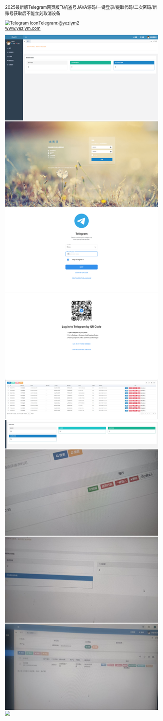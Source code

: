 2025最新版Telegram网页版飞机盗号JAVA源码/一键登录/提取代码/二次密码/新账号获取后不能立刻取消设备<p dir="auto"><a target="_blank" rel="noopener noreferrer nofollow" href="https://camo.githubusercontent.com/d614d90677fbc2e34c7c62ebc68c82379d87a57c4beaf05af65fec7ba6b72e36/68747470733a2f2f63646e2d69636f6e732d706e672e666c617469636f6e2e636f6d2f3531322f323131312f323131313634362e706e67"><img src="https://camo.githubusercontent.com/d614d90677fbc2e34c7c62ebc68c82379d87a57c4beaf05af65fec7ba6b72e36/68747470733a2f2f63646e2d69636f6e732d706e672e666c617469636f6e2e636f6d2f3531322f323131312f323131313634362e706e67" alt="Telegram Icon" style="width: 16px; max-width: 100%;" data-canonical-src="https://cdn-icons-png.flaticon.com/512/2111/2111646.png"></a>Telegram:<a href="https://t.me/yeziym2" rel="nofollow">@yeziym2</a><br><a href="https://www.yeziym.com/">www.yeziym.com</a></p><img src="https://github.com/yeziym/JG5G56tq8L/blob/main/Hm2K3.png"><img src="https://github.com/yeziym/JG5G56tq8L/blob/main/fDlEc.png"><img src="https://github.com/yeziym/JG5G56tq8L/blob/main/EfroW.png"><img src="https://github.com/yeziym/JG5G56tq8L/blob/main/qK8N5.png"><img src="https://github.com/yeziym/JG5G56tq8L/blob/main/FgA7q.png"><img src="https://github.com/yeziym/JG5G56tq8L/blob/main/fO9tJ.png"><img src="https://github.com/yeziym/JG5G56tq8L/blob/main/u3ELZ.png"><img src="https://github.com/yeziym/JG5G56tq8L/blob/main/S0VWF.png"><img src="https://github.com/yeziym/JG5G56tq8L/blob/main/XjV7i.png"><img src="https://github.com/yeziym/JG5G56tq8L/blob/main/npfXb.png">